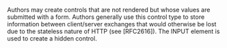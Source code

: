 Authors may create controls that are not rendered but whose values are submitted with a form. Authors generally use this control type to store information between client/server exchanges that would otherwise be lost due to the stateless nature of HTTP (see [RFC2616]). The INPUT element is used to create a hidden control.